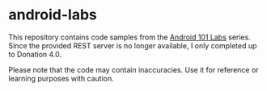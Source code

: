 # android-labs

This repository contains code samples from the [Android 101 Labs](https://ddrohan.gitbooks.io/android-101-labs-as/content/session6/lab/md/step01.html) series. Since the provided REST server is no longer available, I only completed up to Donation 4.0.

Please note that the code may contain inaccuracies. Use it for reference or learning purposes with caution.

